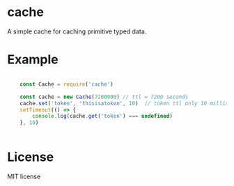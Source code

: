cache
=========
A simple cache for caching primitive typed data.

Example
==========

```javascript

    const Cache = require('cache')

    const cache = new Cache(7200000) // ttl = 7200 seconds
    cache.set('token', 'thisisatoken', 10)  // token ttl only 10 milliseconds
    setTimeout(() => {
        console.log(cache.get('token') === undefined)
    }, 10)
    
```

License
=========

MIT license